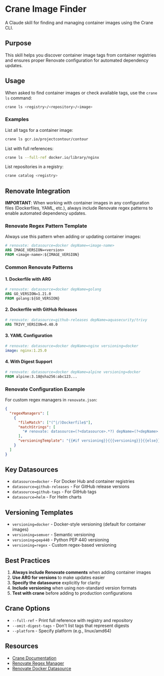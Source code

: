 # Crane Image Finder

A Claude skill for finding and managing container images using the Crane CLI.

## Purpose

This skill helps you discover container image tags from container registries and ensures proper Renovate configuration for automated dependency updates.

## Usage

When asked to find container images or check available tags, use the `crane ls` command:

```bash
crane ls <registry>/<repository>/<image>
```

### Examples

List all tags for a container image:
```bash
crane ls gcr.io/projectcontour/contour
```

List with full references:
```bash
crane ls --full-ref docker.io/library/nginx
```

List repositories in a registry:
```bash
crane catalog <registry>
```

## Renovate Integration

**IMPORTANT**: When working with container images in any configuration files (Dockerfiles, YAML, etc.), always include Renovate regex patterns to enable automated dependency updates.

### Renovate Regex Pattern Template

Always use this pattern when adding or updating container images:

```dockerfile
# renovate: datasource=docker depName=<image-name>
ARG IMAGE_VERSION=<version>
FROM <image-name>:${IMAGE_VERSION}
```

### Common Renovate Patterns

#### 1. Dockerfile with ARG
```dockerfile
# renovate: datasource=docker depName=golang
ARG GO_VERSION=1.21.0
FROM golang:${GO_VERSION}
```

#### 2. Dockerfile with GitHub Releases
```dockerfile
# renovate: datasource=github-releases depName=aquasecurity/trivy
ARG TRIVY_VERSION=0.40.0
```

#### 3. YAML Configuration
```yaml
# renovate: datasource=docker depName=nginx versioning=docker
image: nginx:1.25.0
```

#### 4. With Digest Support
```dockerfile
# renovate: datasource=docker depName=alpine versioning=docker
FROM alpine:3.18@sha256:abc123...
```

### Renovate Configuration Example

For custom regex managers in `renovate.json`:

```json
{
  "regexManagers": [
    {
      "fileMatch": ["(^|/)Dockerfile$"],
      "matchStrings": [
        "# renovate: datasource=(?<datasource>.*?) depName=(?<depName>.*?)( versioning=(?<versioning>.*?))?\\s(?:ARG .*?_VERSION=|FROM .*?:)(?<currentValue>.*)\\s"
      ],
      "versioningTemplate": "{{#if versioning}}{{{versioning}}}{{else}}semver{{/if}}"
    }
  ]
}
```

## Key Datasources

- `datasource=docker` - For Docker Hub and container registries
- `datasource=github-releases` - For GitHub release versions
- `datasource=github-tags` - For GitHub tags
- `datasource=helm` - For Helm charts

## Versioning Templates

- `versioning=docker` - Docker-style versioning (default for container images)
- `versioning=semver` - Semantic versioning
- `versioning=pep440` - Python PEP 440 versioning
- `versioning=regex` - Custom regex-based versioning

## Best Practices

1. **Always include Renovate comments** when adding container images
2. **Use ARG for versions** to make updates easier
3. **Specify the datasource** explicitly for clarity
4. **Include versioning** when using non-standard version formats
5. **Test with crane** before adding to production configurations

## Crane Options

- `--full-ref` - Print full reference with registry and repository
- `--omit-digest-tags` - Don't list tags that represent digests
- `--platform` - Specify platform (e.g., linux/amd64)

## Resources

- [Crane Documentation](https://github.com/google/go-containerregistry/blob/main/cmd/crane/README.md)
- [Renovate Regex Manager](https://docs.renovatebot.com/modules/manager/regex/)
- [Renovate Docker Datasource](https://docs.renovatebot.com/modules/datasource/docker/)
